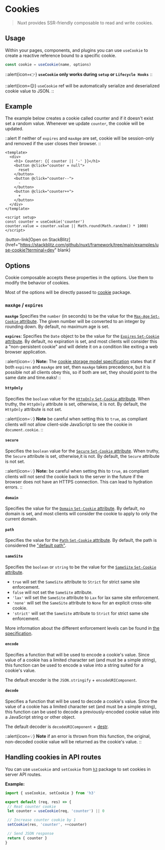 # Cookies

> Nuxt provides SSR-friendly composable to read and write cookies.

## Usage

Within your pages, components, and plugins you can use `useCookie` to create a reactive reference bound to a specific cookie.

```js
const cookie = useCookie(name, options)
```

::alert{icon=👉}
**`useCookie` only works during `setup` or `Lifecycle Hooks`**
::

::alert{icon=😌}
`useCookie` ref will be automatically serialize and deserialized cookie value to JSON.
::

## Example

The example below creates a cookie called counter and if it doesn't exist set a random value. Whenever we update `counter`, the cookie will be updated.

::alert
If neither of `expires` and `maxAge` are set, cookie will be session-only and removed if the user closes their browser.
::


```vue
<template>
  <div>
    <h1> Counter: {{ counter || '-' }}</h1>
    <button @click="counter = null">
      reset
    </button>
    <button @click="counter--">
      -
    </button>
    <button @click="counter++">
      +
    </button>
  </div>
</template>

<script setup>
const counter = useCookie('counter')
counter.value = counter.value || Math.round(Math.random() * 1000)
</script>
```

:button-link[Open on StackBlitz]{href="https://stackblitz.com/github/nuxt/framework/tree/main/examples/use-cookie?terminal=dev" blank}


## Options

Cookie composable accepts these properties in the options. Use them to modify the behavior of cookies.

Most of the options will be directly passed to [cookie](https://github.com/jshttp/cookie) package.

### `maxAge` / `expires`

**`maxAge`** Specifies the `number` (in seconds) to be the value for the [`Max-Age` `Set-Cookie` attribute](https://tools.ietf.org/html/rfc6265#section-5.2.2).
The given number will be converted to an integer by rounding down. By default, no maximum age is set.

**`expires`**: Specifies the `Date` object to be the value for the [`Expires` `Set-Cookie` attribute](https://tools.ietf.org/html/rfc6265#section-5.2.1).
By default, no expiration is set, and most clients will consider this a "non-persistent cookie" and
will delete it on a condition like exiting a web browser application.

::alert{icon=💡}
**Note:** The [cookie storage model specification](https://tools.ietf.org/html/rfc6265#section-5.3) states that if both `expires` and
`maxAge` are set, then `maxAge` takes precedence, but it is possible not all clients obey this,
so if both are set, they should point to the same date and time.eaks!
::


#### `httpOnly`

Specifies the `boolean` value for the [`HttpOnly` `Set-Cookie` attribute](https://tools.ietf.org/html/rfc6265#section-5.2.6). When truthy,
the `HttpOnly` attribute is set, otherwise, it is not. By default, the `HttpOnly` attribute is not set.

::alert{icon=💡}
**Note** be careful when setting this to `true`, as compliant clients will not allow client-side
JavaScript to see the cookie in `document.cookie`.
::

#### `secure`

Specifies the `boolean` value for the [`Secure` `Set-Cookie` attribute](https://tools.ietf.org/html/rfc6265#section-5.2.5). When truthy,
the `Secure` attribute is set, otherwise,it is not. By default, the `Secure` attribute is not set.

::alert{icon=💡}
**Note:** be careful when setting this to `true`, as compliant clients will not send the cookie back to
the server in the future if the browser does not have an HTTPS connection. This can lead to hydration errors.
::

#### `domain`

Specifies the value for the [`Domain` `Set-Cookie` attribute](https://tools.ietf.org/html/rfc6265#section-5.2.3). By default, no
domain is set, and most clients will consider the cookie to apply to only the current domain.

#### `path`

Specifies the value for the [`Path` `Set-Cookie` attribute](https://tools.ietf.org/html/rfc6265#section-5.2.4). By default, the path
is considered the ["default path"](https://tools.ietf.org/html/rfc6265#section-5.1.4).

#### `sameSite`

Specifies the `boolean` or `string` to be the value for the [`SameSite` `Set-Cookie` attribute](https://tools.ietf.org/html/draft-ietf-httpbis-rfc6265bis-03#section-4.1.2.7).

  - `true` will set the `SameSite` attribute to `Strict` for strict same site enforcement.
  - `false` will not set the `SameSite` attribute.
  - `'lax'` will set the `SameSite` attribute to `Lax` for lax same site enforcement.
  - `'none'` will set the `SameSite` attribute to `None` for an explicit cross-site cookie.
  - `'strict'` will set the `SameSite` attribute to `Strict` for strict same site enforcement.

More information about the different enforcement levels can be found in [the specification](https://tools.ietf.org/html/draft-ietf-httpbis-rfc6265bis-03#section-4.1.2.7).

#### `encode`

Specifies a function that will be used to encode a cookie's value. Since value of a cookie
has a limited character set (and must be a simple string), this function can be used to encode
a value into a string suited for a cookie's value.

The default encoder is the `JSON.stringify` + `encodeURIComponent`.

#### `decode`

Specifies a function that will be used to decode a cookie's value. Since the value of a cookie
has a limited character set (and must be a simple string), this function can be used to decode
a previously-encoded cookie value into a JavaScript string or other object.

The default decoder is `decodeURIComponent` + [destr](https://github.com/unjs/destr).

::alert{icon=💡}
**Note** if an error is thrown from this function, the original, non-decoded cookie value will
be returned as the cookie's value.
::

## Handling cookies in API routes

You can use `useCookie` and `setCookie` from [`h3`](https://github.com/unjs/h3) package to set cookies in server API routes.

**Example:**

```js
import { useCookie, setCookie } from 'h3'

export default (req, res) => {
 // Reat counter cookie
 let counter = useCookie(req, 'counter') || 0

 // Increase counter cookie by 1
 setCookie(res, 'counter', ++counter)

 // Send JSON response
 return { counter }
}
```
